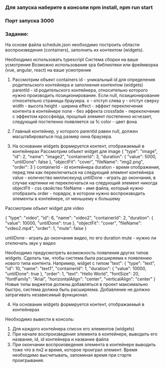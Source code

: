 ### Для запуска наберите в консоли npm install, npm run start

### Порт запуска 3000

### Задание:

На основе файла schedule.json необходимо построить области воспроизведения (containers), заполнить их контентом (widgets).

Необходимо использовать typescript
Система сборки на ваше усмотрение
Возможно использование spa библиотеки или фреймворка (vue, angular, react) на ваше усмотрение

1. Рассмотрим объект containers
   id - уникальный id для определения родительского контейнера и заполнения контентом (widgets)
   parentId - id родительского контейнера, относительно которого нужно производить позиционирование.
   Если null, позиционирование относительно страницы браузера.
   x - отступ слева
   y - отступ сверху
   width - высота
   height - ширина
   effect - эффект переключения контента в контейнере
   none - без эффекта
   crossfade - переключение с эффектом кроссфейда, прошлый элемент постепенно исчезает, следующий постепенно появляется за 1с
   color - цвет фона

2. Главный контейнер, у которого parentId равен null, должен масштабироваться под размер окна браузера.

3. На основании widgets формируется контент, отображаемый в контейнерах
   Рассмотрим объект widget для image
   {
   "type": "image",
   "id": 2,
   "name": "image2",
   "containerId": 3,
   "duration": {
   "value": 5000,
   "untilDone": false
   },
   "objectFit": "cover",
   "fileName": "img2.png",
   "order": 3
   }
   containerId - id контейнера
   duration - время отображения, перед тем как переключиться на следующий элемент контейнера
   value - количество миллисекунд
   untilDone - играть до окончания, в случае картинки не переключаться на следующий элемент никогда
   objectFit - css свойство
   fileName - имя файла, который нужно отобразить
   order - порядок, в котором нужно воспроизводить элементы в контейнере, от меньшему к большему

Рассмотрим объект widget для video

{
"type": "video",
"id": 6,
"name": "video2",
"containerId": 2,
"duration": {
"value": 10000,
"untilDone": true
},
"objectFit": "cover",
"fileName": "video2.mp4",
"order": 1,
"mute": false
}

untilDone - играть до окончания видео, по его duration
mute - нужно ли отключать звук у видео

Необходимо предусмотреть возможность появления других типов widgets.
Сделать так, чтобы система была расширяема к появлению нового типа контента.
Например, widget с типом "text":
{
"type": "text",
"id": 10,
"name": "text1",
"containerId": 1,
"duration": {
"value": 10000,
"untilDone": true
},
"order": 1,
"text": "Hello World",
"fontSize": 20,
"fontFamily": "Arial",
"horizontalAlign": "center",
"verticalAlign": "center"
}
Новые типы виджетов должны добавляться в проект максимально быстро, система должна быть расширяема.
Добавление не должно затрагивать независимый функционал.

4. На основании widgets формируется контент, отображаемый в контейнерах

Необходимо вывести в консоль:

1. Для каждого контейнера список его элементов (widgets)
2. При начале воспроизведения элемента в контейнере, выводить его название, id, id контейнера и название файла
3. При окончании воспроизведения элемента в контейнере выводить тоже что в пн2 и время, которое проиграл элемент.
   Время необходимо высчитывать, запоминая время при старте проигрывания.

